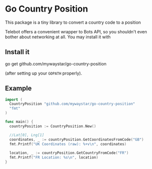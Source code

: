 Go Country Position
==========

This package is a tiny library to convert a country code to a position

Telebot offers a convenient wrapper to Bots API, so you shouldn't even
bother about networking at all. You may install it with

## Install it

  go get github.com/mywaystar/go-country-position

(after setting up your `GOPATH` properly).

## Example

```go
import (
  CountryPosition "github.com/mywaystar/go-country-position"
  "fmt"
)

func main() {
  countryPosition := CountryPosition.New()

  //Lat[0], Lng[1]
  coordinates, _ := countryPosition.GetCoordinatesFromCode("GB")
  fmt.Printf("UK Coordinates (raw): %+v\n", coordinates)
  
  location, _ := countryPosition.GetCountryFromCode("FR")
  fmt.Printf("FR Location: %s\n", location)
}
```
